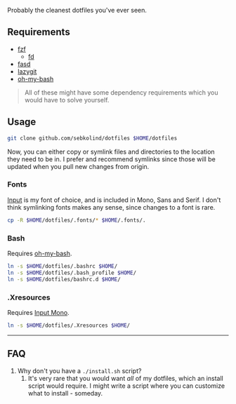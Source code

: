 Probably the cleanest dotfiles you've ever seen.

## Requirements

- [fzf](https://github.com/junegunn/fzf)
  - [fd](https://github.com/sharkdp/fd)
- [fasd](https://github.com/clvv/fasd)
- [lazygit](https://github.com/jesseduffield/lazygit)
- [oh-my-bash](https://github.com/ohmybash/oh-my-bash)

> All of these might have some dependency requirements which you would have to solve yourself.

## Usage

```bash
git clone github.com/sebkolind/dotfiles $HOME/dotfiles
```

Now, you can either copy or symlink files and directories to the location they need to be in. I prefer and recommend symlinks since those will be updated when you pull new changes from origin.

### Fonts

[Input](https://input.djr.com/download/) is my font of choice, and is included in Mono, Sans and Serif. I don't think symlinking fonts makes any sense, since changes to a font is rare.

```bash
cp -R $HOME/dotfiles/.fonts/* $HOME/.fonts/.
```

### Bash

Requires [oh-my-bash](https://github.com/ohmybash/oh-my-bash).

```bash
ln -s $HOME/dotfiles/.bashrc $HOME/
ln -s $HOME/dotfiles/.bash_profile $HOME/
ln -s $HOME/dotfiles/bashrc.d $HOME/
```

### .Xresources

Requires [Input Mono](https://input.djr.com/download/).

```bash
ln -s $HOME/dotfiles/.Xresources $HOME/
```

---

## FAQ

1. Why don't you have a `./install.sh` script?
   1. It's very rare that you would want _all_ of my dotfiles, which an install script would require. I might write a script where you can customize what to install - someday.
